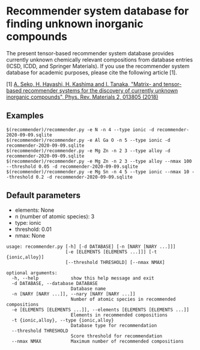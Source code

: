 # Recommender system database for finding unknown inorganic compounds

The present tensor-based recommender system database provides currently unknown chemically relevant compositions from database entries (ICSD, ICDD, and Springer Materials). 
If you use the recommender system database for academic purposes, please cite the following article [1].

[1] [A. Seko, H. Hayashi, H. Kashima and I. Tanaka, "Matrix- and tensor-based recommender systems for the discovery of currently unknown inorganic compounds", Phys. Rev. Materials 2, 013805 (2018)](https://journals.aps.org/prmaterials/abstract/10.1103/PhysRevMaterials.2.013805) 


## Examples
```
$(recommender)/recommender.py -e N -n 4 --type ionic -d recommender-2020-09-09.sqlite
$(recommender)/recommender.py -e Al Ga O -n 5 --type ionic -d recommender-2020-09-09.sqlite
$(recommender)/recommender.py -e Mg Zn -n 2 3 --type alloy -d recommender-2020-09-09.sqlite
$(recommender)/recommender.py -e Mg Zn -n 2 3 --type alloy --nmax 100 --threshold 0.05 -d recommender-2020-09-09.sqlite
$(recommender)/recommender.py -e Mg Sn -n 4 5 --type ionic --nmax 10 --threshold 0.2 -d recommender-2020-09-09.sqlite
```
## Default parameters
- elements: None
- n (number of atomic species): 3
- type: ionic
- threshold: 0.01
- nmax: None

```
usage: recommender.py [-h] [-d DATABASE] [-n [NARY [NARY ...]]]
                      [-e [ELEMENTS [ELEMENTS ...]]] [-t {ionic,alloy}]
                      [--threshold THRESHOLD] [--nmax NMAX]

optional arguments:
  -h, --help            show this help message and exit
  -d DATABASE, --database DATABASE
                        Database name
  -n [NARY [NARY ...]], --nary [NARY [NARY ...]]
                        Number of atomic species in recommended compositions
  -e [ELEMENTS [ELEMENTS ...]], --elements [ELEMENTS [ELEMENTS ...]]
                        Elements in recommended compositions
  -t {ionic,alloy}, --type {ionic,alloy}
                        Database type for recommendation
  --threshold THRESHOLD
                        Score threshold for recommendation
  --nmax NMAX           Maximum number of recommended compositions
```
